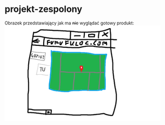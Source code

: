 # projekt-zespolony

Obrazek przedstawiający jak ma ~~nie~~ wyglądać gotowy produkt:
![Very crude website layout](images/img1.png)